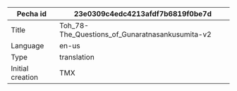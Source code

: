 |Pecha id | 23e0309c4edc4213afdf7b6819f0be7d
| --- | --- 
|Title | Toh_78-The_Questions_of_Gunaratnasankusumita-v2 
|Language | en-us
|Type | translation
|Initial creation | TMX